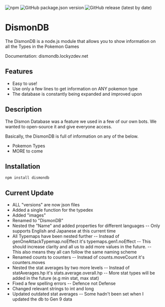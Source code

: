 ![npm](https://img.shields.io/npm/v/dismondb)
![GitHub package.json version](https://img.shields.io/github/package-json/v/lockyz-dev/pokemontypedex)
![GitHub release (latest by date)](https://img.shields.io/github/v/release/Lockyz-Dev/pokemontypedex)

# DismonDB
The DismonDB is a node.js module that allows you to show information on all the Types in the Pokemon Games

Documentation: dismondb.lockyzdev.net

## Features
- Easy to use!
- Use only a few lines to get information on ANY pokemon type
- The database is constantly being expanded and improved upon

## Description
The Dismon Database was a feature we used in a few of our own bots.
We wanted to open-source it and give everyone access.

Basically, the DismonDB is full of information on any of the below.
- Pokemon Types
- MORE to come

## Installation
`npm install dismondb`

## Current Update
- ALL "versions" are now json files
- Added a single function for the typedex
- Added "images"
- Renamed to "DismonDB"
- Nested the "Name" and added properties for different languages
-- Only supports English and Japanese at this current time
- All Typemaps have been nested further
-- Instead of genOneAttackTypemap.noEffect it's typemaps.gen1.noEffect
-- This should increase clarity and all us to add more values in the future.
-- This also means they all can follow the same naming scheme
- Renamed counts to counters
-- Instead of counts.moveCount it's counters.moves
- Nested the stat averages by two more levels
-- Instead of statAverages.hp it's stats.average.overall.hp
-- More stat types will be added in the future (e.g min stat, max stat)
- Fixed a few spelling errors
-- Defence not Defense
- Changed relevant strings to int and long
- Updated outdated stat averages
-- Some hadn't been set when I updated the db to Gen 9 data